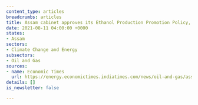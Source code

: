 ```yaml
---
content_type: articles
breadcrumbs: articles
title: Assam cabinet approves its Ethanol Production Promotion Policy, 2021
date: 2021-08-11 04:00:00 +0000
states:
- Assam
sectors:
- Climate Change and Energy
subsectors:
- Oil and Gas
sources:
- name: Economic Times
  url: https://energy.economictimes.indiatimes.com/news/oil-and-gas/assam-government-approves-ethanol-production-promotion-policy/85088848
details: []
is_newsletter: false

---
```

